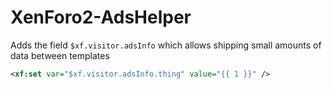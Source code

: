 # XenForo2-AdsHelper

Adds the field `$xf.visitor.adsInfo` which allows shipping small amounts of data between templates

```xml
<xf:set var="$xf.visitor.adsInfo.thing" value="{{ 1 }}" />
```